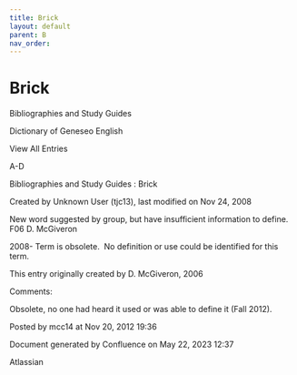 ```yaml
---
title: Brick
layout: default
parent: B
nav_order:
---
```


# Brick

Bibliographies and Study Guides

Dictionary of Geneseo English

View All Entries

A-D

Bibliographies and Study Guides : Brick

Created by  Unknown User (tjc13), last modified on Nov 24, 2008

New word suggested by group, but have insufficient information to define. F06 D. McGiveron

2008- Term is obsolete.  No definition or use could be identified for this term.

This entry originally created by D. McGiveron, 2006  

Comments:

Obsolete, no one had heard it used or was able to define it (Fall 2012). 

Posted by mcc14 at Nov 20, 2012 19:36

Document generated by Confluence on May 22, 2023 12:37

Atlassian
